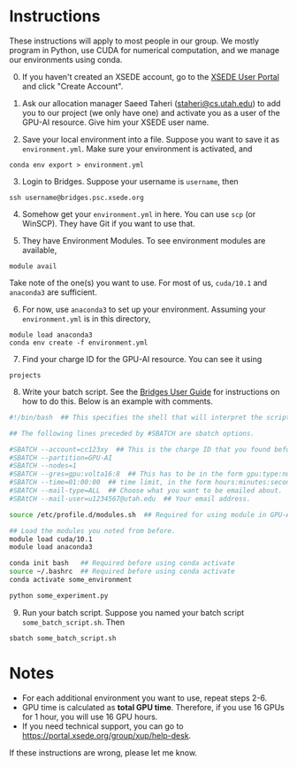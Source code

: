 # Instructions
These instructions will apply to most people in our group. We mostly program in Python, use CUDA for numerical computation, and we manage our environments using conda.

0. If you haven't created an XSEDE account, go to the [XSEDE User Portal](https://portal.xsede.org/) and click "Create Account".

1. Ask our allocation manager Saeed Taheri (staheri@cs.utah.edu) to add you to our project (we only have one) and activate you as a user of the GPU-AI resource. Give him your XSEDE user name.

2. Save your local environment into a file. Suppose you want to save it as `environment.yml`. Make sure your environment is activated, and
```
conda env export > environment.yml
```

3. Login to Bridges. Suppose your username is `username`, then
```
ssh username@bridges.psc.xsede.org
```

4. Somehow get your `environment.yml` in here. You can use `scp` (or WinSCP). They have Git if you want to use that.

5. They have Environment Modules. To see environment modules are available, 
```
module avail
```
Take note of the one(s) you want to use. For most of us, `cuda/10.1` and `anaconda3` are sufficient.

6. For now, use `anaconda3` to set up your environment. Assuming your `environment.yml` is in this directory,
```
module load anaconda3
conda env create -f environment.yml
```

7. Find your charge ID for the GPU-AI resource. You can see it using
```
projects
```

8. Write your batch script. See the [Bridges User Guide](https://portal.xsede.org/psc-bridges) for instructions on how to do this. Below is an example with comments.
```sh
#!/bin/bash  ## This specifies the shell that will interpret the script. There are a few you can choose from.

## The following lines preceded by #SBATCH are sbatch options.

#SBATCH --account=cc123xy  ## This is the charge ID that you found before.
#SBATCH --partition=GPU-AI
#SBATCH --nodes=1
#SBATCH --gres=gpu:volta16:8  ## This has to be in the form gpu:type:number where type is either volta16 or volta32. volta16 is 16G V100, while volta32 is 32G V100. If you use volta16, number can be 1-8. If you use volta32, number can be 1-16.
#SBATCH --time=01:00:00  ## time limit, in the form hours:minutes:seconds
#SBATCH --mail-type=ALL  ## Choose what you want to be emailed about.
#SBAtCH --mail-user=u1234567@utah.edu  ## Your email address.

source /etc/profile.d/modules.sh  ## Required for using module in GPU-AI

## Load the modules you noted from before.
module load cuda/10.1
module load anaconda3

conda init bash   ## Required before using conda activate
source ~/.bashrc  ## Required before using conda activate
conda activate some_environment

python some_experiment.py
```

9. Run your batch script. Suppose you named your batch script `some_batch_script.sh`. Then
```
sbatch some_batch_script.sh
```

# Notes
* For each additional environment you want to use, repeat steps 2-6.
* GPU time is calculated as **total GPU time**. Therefore, if you use 16 GPUs for 1 hour, you will use 16 GPU hours.
* If you need technical support, you can go to https://portal.xsede.org/group/xup/help-desk.

If these instructions are wrong, please let me know.